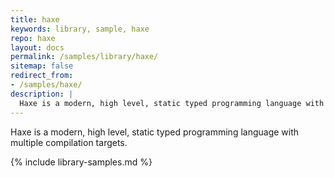 ```yaml
---
title: haxe
keywords: library, sample, haxe
repo: haxe
layout: docs
permalink: /samples/library/haxe/
sitemap: false
redirect_from:
- /samples/haxe/
description: |
  Haxe is a modern, high level, static typed programming language with multiple compilation targets.
---
```


Haxe is a modern, high level, static typed programming language with multiple compilation targets.


{% include library-samples.md %}
